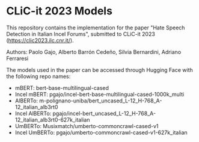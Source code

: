 # CLiC-it 2023 Models

This repository contains the implementation for the paper "Hate Speech Detection in Italian Incel Forums", submitted to CLiC-it 2023 (https://clic2023.ilc.cnr.it/).

Authors: Paolo Gajo, Alberto Barrón Cedeño, Silvia Bernardini, Adriano Ferraresi

The models used in the paper can be accessed through Hugging Face with the following repo names:

- mBERT: bert-base-multilingual-cased
- Incel mBERT: pgajo/incel-bert-base-multilingual-cased-1000k_multi
- AlBERTo: m-polignano-uniba/bert_uncased_L-12_H-768_A-12_italian_alb3rt0
- Incel AlBERTo: pgajo/incel-bert_uncased_L-12_H-768_A-12_italian_alb3rt0-627k_italian
- UmBERTo: Musixmatch/umberto-commoncrawl-cased-v1
- Incel UmBERTo: pgajo/umberto-commoncrawl-cased-v1-627k_italian

